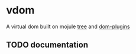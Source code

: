 # vdom

A virtual dom built on mojule [tree](https://github.com/mojule/tree) and 
[dom-plugins](https://github.com/mojule/dom-plugins)

## TODO documentation
